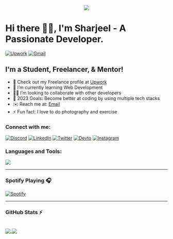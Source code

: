 <p align="center">
  <img src="https://developers.giphy.com/branch/master/static/why_4-dbf60f160acb0c6f22c6260bd3a8c6b5.gif" />
</p>

# Hi there 👋🏻, I'm Sharjeel - A Passionate Developer.

[![Upwork](https://img.shields.io/badge/UpWork-6FDA44?style=for-the-badge&logo=Upwork&logoColor=white)][upwork]
[![Gmail](https://img.shields.io/badge/Gmail-D14836?style=for-the-badge&logo=gmail&logoColor=white)][gmail]


## I'm a Student, Freelancer, & Mentor!

- 🔭 Check out my Freelance profile at [Upwork][upwork]
- 🌱 I’m currently learning Web Development
- 🤝🏻 I’m looking to collaborate with other developers
- 🥅 2023 Goals: Become better at coding by using multiple tech stacks
- ✉️ Reach me at: [Email][gmail]
- ⚡ Fun fact: I love to do photography and exercise

### Connect with me:

[![Discord](https://skillicons.dev/icons?i=discord)](https://discordapp.com/users/sharjeel.rz#3167)
[![LinkedIn](https://skillicons.dev/icons?i=linkedin)](https://www.linkedin.com/in/sharjeel-riaz/)
[![Twitter](https://skillicons.dev/icons?i=twitter)](https://twitter.com/sharjeelrz)
[![Devto](https://skillicons.dev/icons?i=devto)](https://dev.to/sharjeel-riaz)
[![Instagram](https://skillicons.dev/icons?i=instagram)](https://instagram.com/sharjeel.rz)

### Languages and Tools:


<a href="https://skillicons.dev">
  <img src="https://skillicons.dev/icons?i=aws,azure,bootstrap,c,cpp,css,django,express,figma,firebase,git,html,java,js,jquery,linux,materialui,mongodb,mysql,nextjs,nodejs,php,py,pytorch,react,redux,sass,supabase,svg,tailwind,tensorflow,threejs,ts,vercel,vite" />
</a>


---

### Spotify Playing 🎧

[![Spotify](https://github-spotify-sharjeelriaz.vercel.app/api/spotify)](https://open.spotify.com/user/jt06xkz0s5qwfxwhdpozakks9)

---
  
  ### GitHub Stats :zap:
  <br>
  <a href="#">
  <img align="center" src="https://github-readme-stats-sharjeelriaz.vercel.app/api?username=Sharjeel-Riaz&show_icons=true&theme=tokyonight&hide_border=true" />
</a>
<a href="#">
  <img align="center" src="https://github-readme-stats-sharjeelriaz.vercel.app/api/top-langs?username=Sharjeel-Riaz&show_icons=true&theme=tokyonight&hide_border=true&layout=compact" />
</a>


<!--Selectors Links-->
[upwork]: https://www.upwork.com/freelancers/~01dbc0a239538a6fed
[gmail]: mailto:sharjeelriazsh@gmail.com
